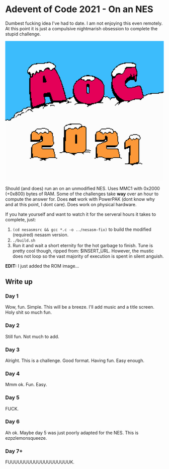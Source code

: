 # Adevent of Code 2021 - On an NES
Dumbest fucking idea I've had to date. I am not enjoying this even remotely. At this point it is just a compulsive nightmarish obsession to complete the stupid challenge.

![AoC 2021](intro.png)

Should (and does) run an on an unmodified NES. Uses MMC1 with 0x2000 (+0x800) bytes of RAM. Some of the challenges take **way** over an hour to compute the answer for. Does **not** work with PowerPAK (dont know why and at this point, I dont care). Does work on physical hardware.

If you hate yourself and want to watch it for the serveral hours it takes to complete, just:

1) `(cd nesasmsrc && gcc *.c -o ../nesasm-fix)` to build the modified (required) nesasm version.
2) `./build.sh`
3) Run it and wait a short eternity for the hot garbage to finish. Tune is pretty cool though, ripped from: $INSERT_URL. However, the mustic does not loop so the vast majority of execution is spent in silent anguish.

**EDIT:** I just added the ROM image...

## Write up

### Day 1
Wow, fun. Simple. This will be a breeze. I'll add music and a title screen. Holy shit so much fun.

### Day 2
Still fun. Not much to add.

### Day 3
Alright. This is a challenge. Good format. Having fun. Easy enough.

### Day 4
Mmm ok. Fun. Easy.

### Day 5
FUCK.

### Day 6
Ah ok. Maybe day 5 was just poorly adapted for the NES. This is ezpzlemonsqueeze.

### Day 7+
FUUUUUUUUUUUUUUUUUUUK.

